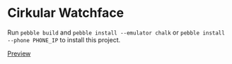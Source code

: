 # Cirkular Watchface

Run `pebble build` and `pebble install --emulator chalk` or `pebble install
--phone PHONE_IP` to install this project.

[Preview](http://i.imgur.com/qRKPxk9.png)
